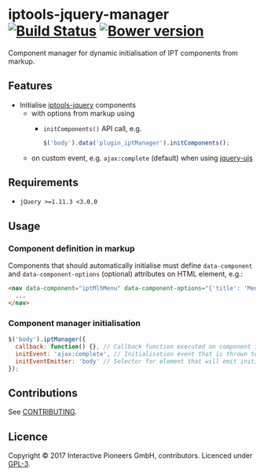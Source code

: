 # iptools-jquery-manager [![Build Status](http://img.shields.io/travis/interactive-pioneers/iptools-jquery-manager.svg)](https://travis-ci.org/interactive-pioneers/iptools-jquery-manager) [![Bower version](https://badge.fury.io/bo/iptools-jquery-manager.svg)](http://badge.fury.io/bo/iptools-jquery-manager)

Component manager for dynamic initialisation of IPT components from markup.

## Features

- Initialise [iptools-jquery](https://github.com/interactive-pioneers/iptools-jquery) components
    - with options from markup using
      - `initComponents()` API call, e.g.

        ```js
        $('body').data('plugin_iptManager').initComponents();
        ```
     - on custom event, e.g. `ajax:complete` (default) when using [jquery-ujs](https://github.com/rails/jquery-ujs)

## Requirements

- `jQuery >=1.11.3 <3.0.0`

## Usage

### Component definition in markup

Components that should automatically initialise must define `data-component` and `data-component-options` (optional) attributes on HTML element, e.g.:

```html
<nav data-component="iptMlhMenu" data-component-options="{'title': 'Menu', 'subtitle': '', 'breakPalm': 720, 'menuExtensions': ['theme-pioneers', 'effect-slide-menu', 'multiline'] }">
  ...
</nav>
```

### Component manager initialisation

```js
$('body').iptManager({
  callback: function() {}, // Callback function executed on component initialisation. Defaults to null.
  initEvent: 'ajax:complete', // Initialisation event that is thrown to (re)initialise components. Defaults to ajax:complete.
  initEventEmitter: 'body' // Selector for element that will emit initialisation event. Defaults to body.
});
```

## Contributions

See [CONTRIBUTING](CONTRIBUTING.md).

## Licence

Copyright © 2017 Interactive Pioneers GmbH, contributors. Licenced under [GPL-3](LICENSE).
